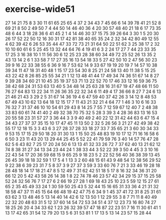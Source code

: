 # exercise-wide51
27
14
21
75
8
3
30
11
61
65
25
65
4
37
2
34
43
7
45
66
6
14
39
78
41
21
52
8
69
21
8
50
2
49
50
7
4
44
50
14
46
40
36
4
20
30
57
48
40
21
18
6
17
73
35
48
6
44
3
18
28
36
6
41
45
2
1
4
14
46
30
37
15
75
39
26
64
3
30
1
5
20
30
26
17
52
22
50
12
16
30
31
17
42
81
38
40
65
35
24
2
32
34
42
80
49
12
55
4
62
39
42
6
26
53
35
44
47
33
72
73
21
31
64
50
22
51
62
3
25
38
17
2
32
10
10
60
61
6
5
25
45
13
32
44
64
76
4
19
41
6
3
2
24
17
27
7
44
23
33
35
17
25
3
16
38
10
1
11
56
30
6
12
25
23
28
38
60
34
49
72
25
52
26
13
35
2
43
13
14
2
6
1
33
58
7
17
27
35
16
13
54
18
33
5
27
42
50
10
2
47
56
30
23
39
9
16
22
33
38
55
6
36
9
16
7
53
62
14
9
33
67
19
19
20
19
7
14
57
10
38
39
34
11
47
18
31
40
48
1
15
17
23
54
30
8
25
21
24
58
13
40
11
38
5
15
25
43
22
42
8
26
85
25
55
34
21
1
12
13
48
41
44
17
49
34
74
36
51
67
14
8
27
9
39
28
34
60
21
10
45
35
19
37
53
71
13
22
52
70
17
46
33
12
16
59
36
75
38
42
68
24
31
53
63
13
40
5
34
48
14
25
63
28
16
31
67
19
47
48
66
11
50
76
27
64
83
13
22
34
11
26
36
35
22
32
34
6
11
49
4
17
36
66
8
27
7
24
6
13
21
46
21
43
3
29
2
5
31
67
14
36
19
4
6
47
59
40
37
42
26
3
14
12
8
48
53
67
49
43
10
62
13
64
18
12
15
17
7
11
43
21
32
21
4
64
77
1
46
3
10
6
16
33
76
32
7
31
37
46
10
10
54
61
29
43
8
14
25
7
55
7
12
59
67
12
40
7
2
48
38
33
83
60
61
74
41
40
2
49
32
38
70
75
32
5
28
3
39
3
4
28
36
83
13
16
53
20
55
58
23
31
57
27
3
36
44
3
3
9
40
49
2
40
22
12
31
42
44
63
6
47
15
4
34
43
27
37
37
35
15
10
17
47
45
11
13
50
2
32
5
26
56
3
21
27
42
49
38
42
55
17
12
18
15
3
3
43
6
3
27
28
37
28
33
18
27
33
7
35
65
21
3
60
30
34
33
9
53
15
17
15
29
50
18
20
31
30
13
1
15
50
25
48
83
19
10
17
12
71
16
16
58
6
6
50
3
23
11
43
20
13
29
44
25
45
5
52
22
41
79
59
76
3
40
14
57
76
47
28
62
5
6
43
82
7
25
17
20
24
50
6
13
13
41
32
33
26
72
7
37
62
40
13
21
62
12
74
8
38
31
27
34
13
34
23
44
24
1
38
33
44
3
52
22
39
3
50
4
45
3
3
10
16
22
43
54
17
20
36
59
68
15
9
65
25
9
18
23
5
2
22
52
56
40
36
38
39
13
45
26
45
39
18
18
32
59
1
17
5
4
1
13
3
2
60
48
15
61
43
9
48
54
12
38
56
29
52
9
22
38
6
39
23
31
7
5
8
37
3
9
27
37
3
59
3
33
60
76
7
21
3
33
46
19
28
18
28
48
18
14
17
18
21
47
8
5
12
49
7
31
62
42
51
18
5
17
8
16
32
34
36
31
20
66
12
20
5
42
43
58
26
14
38
1
8
22
74
78
46
23
57
42
34
29
15
37
15
25
58
52
24
32
56
76
7
17
27
6
2
66
19
27
28
1
69
18
43
25
10
23
5
59
12
15
27
61
65
2
35
45
49
33
24
1
30
59
50
25
43
5
32
44
15
16
65
31
33
36
4
21
31
32
18
58
47
37
11
45
15
64
66
48
19
42
47
75
6
34
9
1
45
37
41
72
31
8
25
31
61
63
62
3
13
48
46
5
13
14
40
14
42
6
12
13
50
1
12
29
55
3
8
7
71
11
8
40
49
22
32
20
48
63
31
5
12
37
60
14
54
72
53
34
51
4
37
12
23
73
16
80
74
27
18
25
26
20
4
34
33
62
1
23
26
32
39
57
47
18
87
22
23
51
7
16
11
30
61
41
1
13
17
42
65
31
54
12
79
20
13
5
6
31
53
81
1
17
13
5
13
14
23
57
15
28
44
